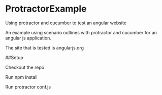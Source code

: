 # ProtractorExample
Using protractor and cucumber to test an angular website

An example using scenario outlines with protractor and cucumber for an angular js application.

The site that is tested is angularjs.org

##Setup

Checkout the repo

Run npm install

Run protractor conf.js
